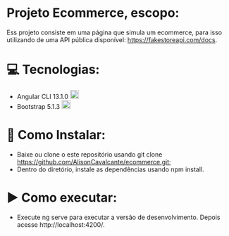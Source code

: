 # Projeto Ecommerce, escopo:
Ess projeto consiste em uma página que simula um ecommerce, para isso utilizando de uma API pública disponível:
https://fakestoreapi.com/docs. 
# :computer: Tecnologias:
- Angular CLI 13.1.0  <img src="https://cdn.jsdelivr.net/gh/devicons/devicon/icons/angularjs/angularjs-original.svg" width="20" height="20" />
- Bootstrap 5.1.3  <img src="https://cdn.jsdelivr.net/gh/devicons/devicon/icons/bootstrap/bootstrap-original.svg" width="20" height="20" />
          
# :hammer: Como Instalar:
- Baixe ou clone o este repositório usando git clone 
https://github.com/AlisonCavalcante/ecommerce.git;
- Dentro do diretório, instale as dependências usando npm install.

# :arrow_forward: Como executar:
- Execute ng serve para executar a versão de desenvolvimento. 
Depois acesse http://localhost:4200/. 
